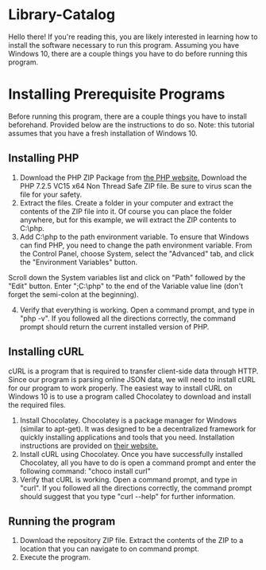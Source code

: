 # Library-Catalog
Hello there! If you're reading this, you are likely interested in learning how to install the software necessary to run this 
program. Assuming you have Windows 10, there are a couple things you have to do before running this program.

# Installing Prerequisite Programs
Before running this program, there are a couple things you have to install beforehand. Provided below are the instructions to do
so. Note: this tutorial assumes that you have a fresh installation of Windows 10.

## Installing PHP
1. Download the PHP ZIP Package from [the PHP website.](https://windows.php.net/download) Download the PHP 7.2.5 VC15 x64 Non Thread Safe 
ZIP file. Be sure to virus scan the file for your safety.
2. Extract the files. Create a folder in your computer and extract the contents of the ZIP file into it. Of course
you can place the folder anywhere, but for this example, we will extract the ZIP contents to C:\php.
3. Add C:\php to the path environment variable. To ensure that Windows can find PHP, you need to change the path environment
variable. From the Control Panel, choose System, select the "Advanced" tab, and click the "Environment Variables" button.

Scroll down the System variables list and click on "Path" followed by the "Edit" button. Enter ";C:\php" to the end 
of the Variable value line (don't forget the semi-colon at the beginning).

4. Verify that everything is working. Open a command prompt, and type in "php -v". If you followed all the directions correctly, 
the command prompt should return the current installed version of PHP.

## Installing cURL
cURL is a program that is required to transfer client-side data through HTTP. Since our program is parsing online JSON data, we
will need to install cURL for our program to work properly. The easiest way to install cURL on Windows 10 is to use a program
called Chocolatey to download and install the required files.

1. Install Chocolatey. Chocolatey is a package manager for Windows (similar to apt-get). It was designed to be a decentralized
framework for quickly installing applications and tools that you need. Installation instructions are provided on
[their website.](https://chocolatey.org/install)
2. Install cURL using Chocolatey. Once you have successfully installed Chocolatey, all you have to do is open a command prompt
and enter the following command: "choco install curl"
3. Verify that cURL is working. Open a command prompt, and type in "curl". If you followed all the directions correctly, the
command prompt should suggest that you type "curl --help" for further information.

## Running the program
1. Download the repository ZIP file. Extract the contents of the ZIP to a location that you can navigate to on command prompt.
2. Execute the program. 
